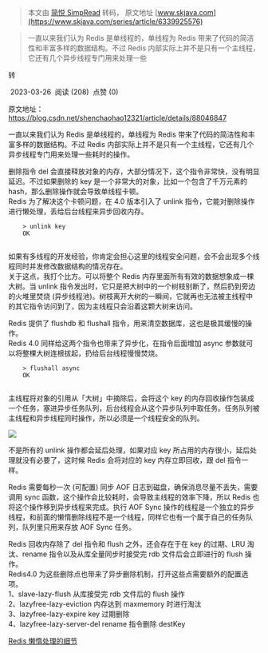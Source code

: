 > 本文由 [简悦 SimpRead](http://ksria.com/simpread/) 转码， 原文地址 [www.skjava.com](https://www.skjava.com/series/article/6339925576)

> 一直以来我们认为 Redis 是单线程的，单线程为 Redis 带来了代码的简洁性和丰富多样的数据结构。不过 Redis 内部实际上并不是只有一个主线程，它还有几个异步线程专门用来处理一些

转

 2023-03-26  阅读 (208)  点赞 (0)

原文地址：https://blog.csdn.net/shenchaohao12321/article/details/88046847

一直以来我们认为 Redis 是单线程的，单线程为 Redis 带来了代码的简洁性和丰富多样的数据结构。不过 Redis 内部实际上并不是只有一个主线程，它还有几个异步线程专门用来处理一些耗时的操作。

删除指令 del 会直接释放对象的内存，大部分情况下，这个指令非常快，没有明显延迟。不过如果删除的 key 是一个非常大的对象，比如一个包含了千万元素的 hash，那么删除操作就会导致单线程卡顿。  
Redis 为了解决这个卡顿问题，在 4.0 版本引入了 unlink 指令，它能对删除操作进行懒处理，丢给后台线程来异步回收内存。

```
    > unlink key 
    OK


```

如果有多线程的开发经验，你肯定会担心这里的线程安全问题，会不会出现多个线程同时并发修改数据结构的情况存在。  
关于这点，我打个比方。可以将整个 Redis 内存里面所有有效的数据想象成一棵大树。当 unlink 指令发出时，它只是把大树中的一个树枝别断了，然后扔到旁边的火堆里焚烧 (异步线程池)。树枝离开大树的一瞬间，它就再也无法被主线程中的其它指令访问到了，因为主线程只会沿着这颗大树来访问。

Redis 提供了 flushdb 和 flushall 指令，用来清空数据库，这也是极其缓慢的操作。  
Redis 4.0 同样给这两个指令也带来了异步化，在指令后面增加 async 参数就可以将整棵大树连根拔起，扔给后台线程慢慢焚烧。

```
    > flushall async 
    OK


```

主线程将对象的引用从「大树」中摘除后，会将这个 key 的内存回收操作包装成一个任务，塞进异步任务队列，后台线程会从这个异步队列中取任务。任务队列被主线程和异步线程同时操作，所以必须是一个线程安全的队列。

![](http://image.skjava.com/article/series/redis/202303261121545901.png)

不是所有的 unlink 操作都会延后处理，如果对应 key 所占用的内存很小，延后处理就没有必要了，这时候 Redis 会将对应的 key 内存立即回收，跟 del 指令一样。

Redis 需要每秒一次 (可配置) 同步 AOF 日志到磁盘，确保消息尽量不丢失，需要调用 sync 函数，这个操作会比较耗时，会导致主线程的效率下降，所以 Redis 也将这个操作移到异步线程来完成。执行 AOF Sync 操作的线程是一个独立的异步线程，和前面的懒惰删除线程不是一个线程，同样它也有一个属于自己的任务队列，队列里只用来存放 AOF Sync 任务。

Redis 回收内存除了 del 指令和 flush 之外，还会存在于在 key 的过期、LRU 淘汰、rename 指令以及从库全量同步时接受完 rdb 文件后会立即进行的 flush 操作。  
Redis4.0 为这些删除点也带来了异步删除机制，打开这些点需要额外的配置选项。  
1、slave-lazy-flush 从库接受完 rdb 文件后的 flush 操作  
2、lazyfree-lazy-eviction 内存达到 maxmemory 时进行淘汰  
3、lazyfree-lazy-expire key 过期删除  
4、lazyfree-lazy-server-del rename 指令删除 destKey

[Redis 懒惰处理的细节](https://blog.51cto.com/13732225/2156807)